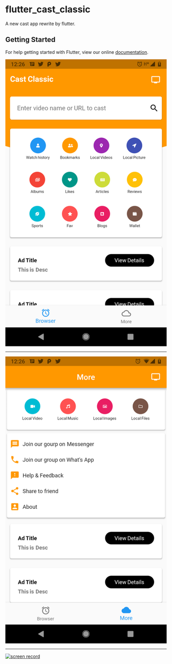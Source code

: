 # flutter_cast_classic

A new cast app rewrite by flutter.

## Getting Started

For help getting started with Flutter, view our online
[documentation](https://flutter.io/).

![](./screenshot/tab_browser.png)

---

![](./screenshot/tab_more.png)

---


[![screen record](https://ws1.sinaimg.cn/large/0069RVTdly1fuo5l037g8j30yc0pyjt7.jpg)](./screenshot/video_record.mp4)
